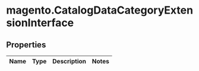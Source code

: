 # magento.CatalogDataCategoryExtensionInterface

## Properties
Name | Type | Description | Notes
------------ | ------------- | ------------- | -------------


